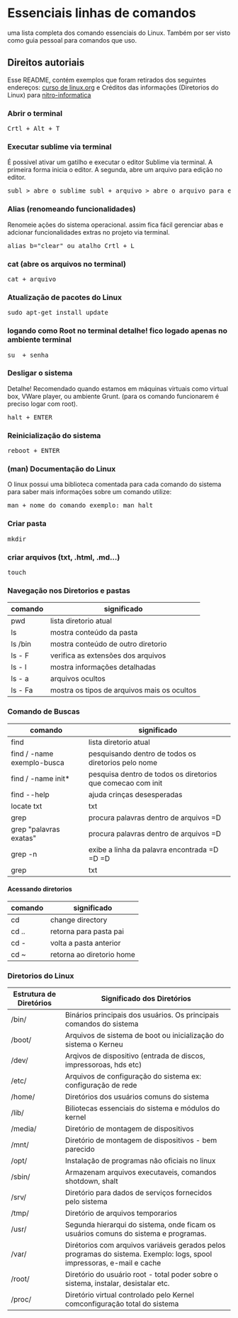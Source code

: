# Essenciais linhas de comandos

uma lista completa dos comando essenciais do Linux. Também por ser visto como guia pessoal para comandos que uso.

## Direitos autoriais

Esse README, contém exemplos que foram retirados dos seguintes endereços: [curso de linux.org](http://www.cursodelinux.org/modulo-1/modulo-1-fundamentos-do-sistema) e Créditos das informações (Diretorios do Linux) para [nitro-informatica](http://nitro-infomatica.blogspot.com.br/)

### Abrir o terminal

<pre>
Crtl + Alt + T	
</pre> 

### Executar sublime via terminal

É possivel ativar um gatilho e executar o editor Sublime via terminal. A primeira forma inicia o editor. A segunda, abre um arquivo para edição no editor.

<pre>
subl > abre o sublime subl + arquivo > abre o arquivo para edição
</pre>

### Alias (renomeando funcionalidades)

Renomeie ações do sistema operacional. assim fica fácil gerenciar abas e adcionar funcionalidades extras no projeto via terminal.

<pre>
alias b="clear" ou atalho Crtl + L	
</pre>

### cat (abre os arquivos no terminal)

<pre>
cat	+ arquivo
</pre>

### Atualização de pacotes do Linux

<pre>
sudo apt-get install update	
</pre>

### logando como Root no terminal detalhe! fico logado apenas no ambiente terminal

<pre>
su	+ senha
</pre>

### Desligar o sistema

Detalhe! Recomendado quando estamos em máquinas virtuais como virtual box, VWare player, ou ambiente Grunt. (para os comando funcionarem é preciso logar com root).

<pre>
halt + ENTER 	
</pre>

### Reinicialização do sistema

<pre>
reboot + ENTER	
</pre>

### (man) Documentação do Linux

O linux possui uma biblioteca comentada para cada comando do sistema para saber mais informações sobre um comando utilize:

<pre>
man + nome do comando exemplo: man halt	
</pre>

### Criar pasta

<pre>
mkdir	
</pre>

### criar arquivos (txt, .html, .md...)

<pre>
touch	
</pre>


### Navegação nos Diretorios e pastas

| comando  | significado |
| ------------- | ------------- |
| pwd	  |  lista diretorio atual |  
| ls  | mostra conteúdo da pasta  |
| ls /bin  | mostra conteúdo de outro diretorio |
| ls - F | verifica as extensões dos arquivos  |
| ls - l | mostra informações detalhadas  |
| ls - a | arquivos ocultos  |
| ls - Fa | mostra os tipos de arquivos mais os ocultos  |

### Comando de Buscas

| comando  | significado |
| ------------- | ------------- |
| find	  |  lista diretorio atual |  
| find / -name exemplo-busca  | pesquisando dentro de todos os diretorios pelo nome  |
| find / -name init*  | pesquisa dentro de todos os diretorios que comecao com init |
| find  --help  | ajuda crinças desesperadas |
| locate txt | txt | realiza uma busca |
| grep   | procura palavras dentro de arquivos =D |
| grep "palavras exatas"  | procura palavras dentro de arquivos =D |
| grep -n  | exibe a linha da palavra encontrada =D =D =D |
| grep | txt | tudo que seja txt |


#### Acessando diretorios

| comando  | significado |
| ------------- | ------------- |
| cd	  |  change directory |  
| cd .. | retorna para pasta pai  |
| cd -  | volta a pasta anterior |
| cd ~ | retorna ao diretorio home  |


### Diretorios do Linux


| Estrutura de Diretórios  | Significado dos Diretórios|
| ------------- | ------------- |
| /bin/  |  Binários principais dos usuários. Os principais comandos do sistema  |
| /boot/  |  Arquivos de sistema de boot ou inicialização do sistema o Kerneu  |
| /dev/  |   Arqivos de dispositivo (entrada de discos, impressoroas, hds etc)   |
| /etc/ |   Arquivos de configuração do sistema ex: configuração de rede  |
| /home/ |   Diretórios dos usuários comuns do sistema |
| /lib/ |   Biliotecas essenciais do sistema e módulos do kernel |
| /media/ |   Diretório de montagem de dispositivos |
| /mnt/ |   Diretório de montagem de dispositivos - bem parecido |
| /opt/ |   Instalação de programas não oficiais no linux |
| /sbin/ |   Armazenam arquivos executaveis, comandos shotdown, shalt  |
| /srv/ |   Diretório para dados de serviços fornecidos pelo sistema  |
| /tmp/ |   Diretório de arquivos temporarios  |
| /usr/ |   Segunda hierarqui do sistema, onde ficam os usuários comuns do sistema e programas.  |
| /var/ |   Dirétorios com arquivos variáveis gerados pelos programas do sistema. Exemplo: logs, spool impressoras, e-mail e cache   |
| /root/ |   Diretório do usuário root - total poder sobre o sistema, instalar, desistalar etc.  |
| /proc/ |   Diretório virtual controlado pelo Kernel comconfiguração total do sistema |





